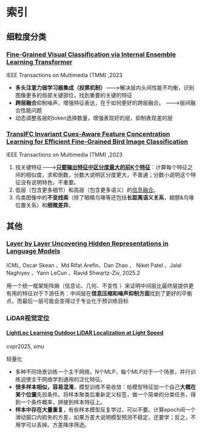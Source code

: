 # 索引

## 细粒度分类

### [Fine-Grained Visual Classification via Internal  Ensemble Learning Transformer](./202507/Fine-Grained%20Visual%20Classification%20via%20Internal%20%20Ensemble%20Learning%20Transformer.md)

IEEE Transactions on Multimedia (TMM) ,2023

* **多头注意力弱学习器集成（投票机制）**--->解决层内头间性能不均衡，识别图像更多的局部关键部位，找到重要的关键的特征
* **跨层融合**抑制噪声，增强特征表达，在于如何更好的跨层融合。 --->层间融合性能问题
* 动态调整各层的token选择数量，增强表现好的层，抑制表现差的层

### [TransIFC Invariant Cues-Aware Feature  Concentration Learning for Efficient Fine-Grained  Bird Image Classification](./202507/TransIFC%20Invariant%20Cues-Aware%20Feature%20%20Concentration%20Learning%20for%20Efficient%20Fine-Grained%20%20Bird%20Image%20Classification)

IEEE Transactions on Multimedia (TMM) ,2023

1. 找关键特征--->[**只要输出特征中区分度最大的前K个特征**](./202507/TransIFC%20Invariant%20Cues-Aware%20Feature%20%20Concentration%20Learning%20for%20Efficient%20Fine-Grained%20%20Bird%20Image%20Classification#FFA)：计算每个特征之间的相似度，求和倒数，分数大说明区分度更大，不普通；分数小说明这个特征没有说明特色，不重要。
2. 低层（包含更多细节）和高层（包含更多语义）的[信息融合](./202507/TransIFC%20Invariant%20Cues-Aware%20Feature%20%20Concentration%20Learning%20for%20Efficient%20Fine-Grained%20%20Bird%20Image%20Classification#HSFA)。
3. 鸟类图像中的**不变线索**（除了眼睛鸟喙等还包括**长距离语义关系**，翅膀&鸟喙位置关系）和**细微差异**。

## 其他

### [Layer by Layer Uncovering Hidden Representations in Language Models](./202507/Layer%20by%20Layer%20Uncovering%20Hidden%20Representations%20in%20Language%20Models.md)

ICML, Oscar Skean 、Md Rifat Arefin、Dan Zhao 、 Niket Patel 、Jalal Naghiyev 、Yann LeCun 、Ravid Shwartz-Ziv, 2025.2

用一个统一框架矩阵熵（信息论、几何、不变性  ）来证明中间层比最终层提供更有用的特征对于下游任务：中间层在**信息压缩和噪声抑制方面**找到了更好的平衡点，而最后一层可能会变得过于专业化于预训练目标

### LiDAR视觉定位

#### [LightLoc Learning Outdoor LiDAR Localization at Light Speed](./202507/LightLoc%20Learning%20Outdoor%20LiDAR%20Localization%20at%20Light%20Speed.md)

cvpr2025, xmu

轻量化

* 多种不同场景训练一个主干网络，N个MLP，每个MLP对于一个场景，并行训练迫使主干网络学到通用的泛化特征。
* **很多样本相似，容易混淆**，模型训练不易收敛：给模型特征加一个自己**大概在某个位置**先验条件。将样本聚类后重新定义标签，做一个简单的分类任务，得到一个条件概率，拼接到样本特征上。
* **样本中存在大量重复**，有些样本模型反复学过，可以不要。计算epoch间一个滑动窗口内损失的方差，如果方差大说明模型预测不稳定，还要学；反之，不用学可以丢掉。方差降序筛选。
